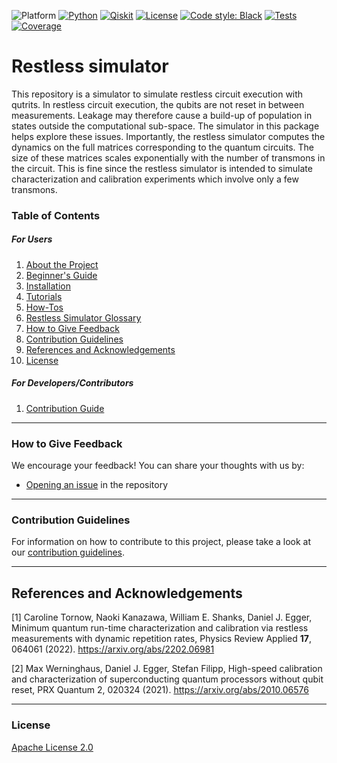 ![Platform](https://img.shields.io/badge/Platform-Linux%20%7C%20macOS%20%7C%20Windows-informational)
[![Python](https://img.shields.io/badge/Python-3.7%20%7C%203.8%20%7C%203.9%20%7C%203.10-informational)](https://www.python.org/)
[![Qiskit](https://img.shields.io/badge/Qiskit-%E2%89%A5%200.34.2-6133BD)](https://github.com/Qiskit/qiskit)
[![License](https://img.shields.io/github/license/qiskit-community/quantum-prototype-template?label=License)](https://github.com/eggerdj/restless-simulator/blob/main/LICENSE.txt)
[![Code style: Black](https://img.shields.io/badge/Code%20style-Black-000.svg)](https://github.com/psf/black)
[![Tests](https://github.com/qiskit-community/quantum-prototype-template/actions/workflows/test_latest_versions.yml/badge.svg)](https://github.com/eggerdj/restless-simulator/actions/workflows/test_latest_versions.yml)
[![Coverage](https://coveralls.io/repos/github/qiskit-community/quantum-prototype-template/badge.svg?branch=main)](https://coveralls.io/github/qiskit-community/quantum-prototype-template?branch=main)

# Restless simulator

This repository is a simulator to simulate restless circuit execution with qutrits.
In restless circuit execution, the qubits are not reset in between measurements.
Leakage may therefore cause a build-up of population in states outside the computational
sub-space.
The simulator in this package helps explore these issues.
Importantly, the restless simulator computes the dynamics on the full matrices corresponding
to the quantum circuits.
The size of these matrices scales exponentially with the number of transmons in the circuit. 
This is fine since the restless simulator is intended to simulate characterization and calibration 
experiments which involve only a few transmons.

### Table of Contents

##### For Users

1.  [About the Project](docs/project_overview.md)
2.  [Beginner's Guide](docs/beginners_guide.md)
3.  [Installation](INSTALL.md)
4.  [Tutorials](docs/tutorials/)
5.  [How-Tos](docs/how_tos/)
6.  [Restless Simulator Glossary](docs/file-map-and-description.md)
7.  [How to Give Feedback](#how-to-give-feedback)
8.  [Contribution Guidelines](#contribution-guidelines)
9. [References and Acknowledgements](#references-and-acknowledgements)
10. [License](#license)

##### For Developers/Contributors

1. [Contribution Guide](CONTRIBUTING.md)


----------------------------------------------------------------------------------------------------

### How to Give Feedback

We encourage your feedback! You can share your thoughts with us by:
- [Opening an issue](https://github.com/eggerdj/restless-simulator/issues) in the repository


----------------------------------------------------------------------------------------------------

### Contribution Guidelines

For information on how to contribute to this project, please take a look at our [contribution guidelines](CONTRIBUTING.md).


----------------------------------------------------------------------------------------------------

## References and Acknowledgements
[1] Caroline Tornow, Naoki Kanazawa, William E. Shanks, Daniel J. Egger,
Minimum quantum run-time characterization and calibration via restless
measurements with dynamic repetition rates, Physics Review Applied **17**,
064061 (2022). https://arxiv.org/abs/2202.06981

[2] Max Werninghaus, Daniel J. Egger, Stefan Filipp, High-speed calibration and
characterization of superconducting quantum processors without qubit reset,
PRX Quantum 2, 020324 (2021). https://arxiv.org/abs/2010.06576


----------------------------------------------------------------------------------------------------

### License
[Apache License 2.0](LICENSE.txt)
